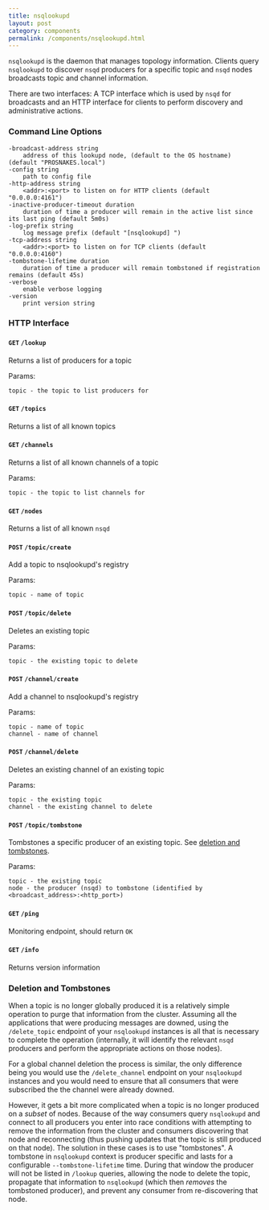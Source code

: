 ```yaml
--- 
title: nsqlookupd
layout: post
category: components
permalink: /components/nsqlookupd.html
---
```


`nsqlookupd` is the daemon that manages topology information. Clients query `nsqlookupd` to discover
`nsqd` producers for a specific topic and `nsqd` nodes broadcasts topic and channel information.

There are two interfaces: A TCP interface which is used by `nsqd` for broadcasts and an HTTP
interface for clients to perform discovery and administrative actions.

### Command Line Options

    -broadcast-address string
        address of this lookupd node, (default to the OS hostname) (default "PROSNAKES.local")
    -config string
        path to config file
    -http-address string
        <addr>:<port> to listen on for HTTP clients (default "0.0.0.0:4161")
    -inactive-producer-timeout duration
        duration of time a producer will remain in the active list since its last ping (default 5m0s)
    -log-prefix string
        log message prefix (default "[nsqlookupd] ")
    -tcp-address string
        <addr>:<port> to listen on for TCP clients (default "0.0.0.0:4160")
    -tombstone-lifetime duration
        duration of time a producer will remain tombstoned if registration remains (default 45s)
    -verbose
        enable verbose logging
    -version
        print version string

### HTTP Interface

#### `GET` `/lookup`

Returns a list of producers for a topic

Params:

    topic - the topic to list producers for

#### `GET` `/topics`

Returns a list of all known topics

#### `GET` `/channels`

Returns a list of all known channels of a topic

Params:

    topic - the topic to list channels for

#### `GET` `/nodes`

Returns a list of all known `nsqd`

#### `POST` `/topic/create`

Add a topic to nsqlookupd's registry

Params:

    topic - name of topic

#### `POST` `/topic/delete`

Deletes an existing topic

Params:

    topic - the existing topic to delete

#### `POST` `/channel/create`

Add a channel to nsqlookupd's registry

Params:

    topic - name of topic
    channel - name of channel

#### `POST` `/channel/delete`

Deletes an existing channel of an existing topic

Params:

    topic - the existing topic
    channel - the existing channel to delete

#### `POST` `/topic/tombstone`

Tombstones a specific producer of an existing topic. See [deletion and
tombstones](#deletion_tombstones).

Params:

    topic - the existing topic
    node - the producer (nsqd) to tombstone (identified by <broadcast_address>:<http_port>)

#### `GET` `/ping`

Monitoring endpoint, should return `OK`

#### `GET` `/info`

Returns version information

### <a name="deletion_tombstones">Deletion and Tombstones</a>

When a topic is no longer globally produced it is a relatively simple operation to purge that
information from the cluster. Assuming all the applications that were producing messages are downed,
using the `/delete_topic` endpoint of your `nsqlookupd` instances is all that is necessary to
complete the operation (internally, it will identify the relevant `nsqd` producers and perform the
appropriate actions on those nodes).

For a global channel deletion the process is similar, the only difference being you would use the
`/delete_channel` endpoint on your `nsqlookupd` instances and you would need to ensure that all
consumers that were subscribed the the channel were already downed.

However, it gets a bit more complicated when a topic is no longer produced on a *subset* of nodes.
Because of the way consumers query `nsqlookupd` and connect to all producers you enter into race
conditions with attempting to remove the information from the cluster and consumers discovering that
node and reconnecting (thus pushing updates that the topic is still produced on that node). The
solution in these cases is to use "tombstones". A tombstone in `nsqlookupd` context is producer
specific and lasts for a configurable `--tombstone-lifetime` time. During that window the producer
will not be listed in `/lookup` queries, allowing the node to delete the topic, propagate that
information to `nsqlookupd` (which then *removes* the tombstoned producer), and prevent any consumer
from re-discovering that node.
